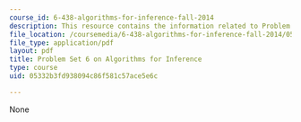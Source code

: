 ```yaml
---
course_id: 6-438-algorithms-for-inference-fall-2014
description: This resource contains the information related to Problem Set 6.
file_location: /coursemedia/6-438-algorithms-for-inference-fall-2014/05332b3fd938094c86f581c57ace5e6c_MIT6_438F14_ps6.pdf
file_type: application/pdf
layout: pdf
title: Problem Set 6 on Algorithms for Inference
type: course
uid: 05332b3fd938094c86f581c57ace5e6c

---
```

None
